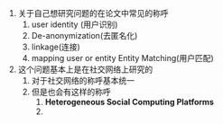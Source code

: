 1. 关于自己想研究问题的在论文中常见的称呼
	1. user identity (用户识别)
	2. De-anonymization(去匿名化)
	3. linkage(连接)
	4. mapping user or entity Entity Matching(用户匹配)
2. 这个问题基本上是在社交网络上研究的
	1. 对于社交网络的称呼基本统一
	2. 但是也会有这样的称呼
		1.   **Heterogeneous Social Computing Platforms**
		2.   
<!--stackedit_data:
eyJoaXN0b3J5IjpbOTYyOTU5MTcsNjEyNjAxMjcsMTE4MDUxMT
I2OSwtNDQ0MjA4NjE4XX0=
-->
